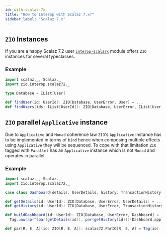 ```yaml
---
id: with-scalaz-7x
title: "How to Interop with Scalaz 7.x?"
sidebar_label: "Scalaz 7.x"
---
```


## `ZIO` Instances

If you are a happy Scalaz 7.2 user [`interop-scala7x`](https://github.com/zio/interop-scalaz) module offers `ZIO` instances for several typeclasses.

### Example

```scala
import scalaz._, Scalaz._
import zio.interop.scalaz72._

type Database = IList[User]

def findUser(id: UserId): ZIO[Database, UserError, User] = ...
def findUsers(ids: IList[UserId]): ZIO[Database, UserError, IList[User]] = ids.traverse(findUser(_))
```

## `ZIO` parallel `Applicative` instance

Due to `Applicative` and `Monad` coherence law `ZIO`'s `Applicative` instance has to be implemented in terms of `bind` hence when composing multiple effects using `Applicative` they will be sequenced. To cope with that limitation `ZIO` tagged with `Parallel` has an `Applicative` instance which is not `Monad` and operates in parallel.

### Example

```scala
import scalaz._, Scalaz._
import zio.interop.scalaz72._

case class Dashboard(details: UserDetails, history: TransactionHistory)

def getDetails(id: UserId): ZIO[Database, UserError, UserDetails] = ...
def getHistory(id: UserId): ZIO[Database, UserError, TransactionHistory] = ...

def buildDashboard(id: UserId): ZIO[Database, UserError, Dashboard] =
  Tag.unwrap(^(par(getDetails(id)), par(getHistory(id)))(Dashboard.apply))

def par[R, E, A](io: ZIO[R, E, A]): scalaz72.ParIO[R, E, A] = Tag(io)
```
